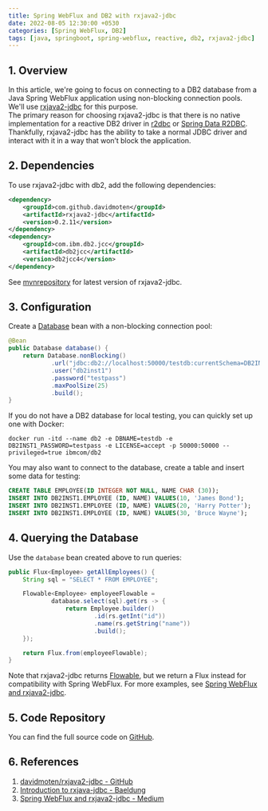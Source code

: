 ```yaml
---
title: Spring WebFlux and DB2 with rxjava2-jdbc
date: 2022-08-05 12:30:00 +0530
categories: [Spring WebFlux, DB2]
tags: [java, springboot, spring-webflux, reactive, db2, rxjava2-jdbc]
---
```


## 1. Overview

In this article, we're going to focus on connecting to a DB2 database from a Java Spring WebFlux application using non-blocking connection pools. We'll use [rxjava2-jdbc](https://github.com/davidmoten/rxjava2-jdbc) for this purpose.  
The primary reason for choosing rxjava2-jdbc is that there is no native implementation for a reactive DB2 driver in [r2dbc](https://r2dbc.io/drivers/) or [Spring Data R2DBC](https://spring.io/projects/spring-data-r2dbc). Thankfully, rxjava2-jdbc has the ability to take a normal JDBC driver and interact with it in a way that won’t block the application.  

## 2. Dependencies

To use rxjava2-jdbc with db2, add the following dependencies:
```xml
<dependency>
    <groupId>com.github.davidmoten</groupId>
    <artifactId>rxjava2-jdbc</artifactId>
    <version>0.2.11</version>
</dependency>
<dependency>
    <groupId>com.ibm.db2.jcc</groupId>
    <artifactId>db2jcc</artifactId>
    <version>db2jcc4</version>
</dependency>
```
See [mvnrepository](https://mvnrepository.com/artifact/com.github.davidmoten/rxjava2-jdbc) for latest version of rxjava2-jdbc.

## 3. Configuration

Create a [Database](https://github.com/davidmoten/rxjava2-jdbc/blob/master/rxjava2-jdbc/src/main/java/org/davidmoten/rx/jdbc/Database.java) bean with a non-blocking connection pool:
```java
@Bean
public Database database() {
    return Database.nonBlocking()
            .url("jdbc:db2://localhost:50000/testdb:currentSchema=DB2INST1;")
            .user("db2inst1")
            .password("testpass")
            .maxPoolSize(25)
            .build();
}
```
If you do not have a DB2 database for local testing, you can quickly set up one with Docker:
```console
docker run -itd --name db2 -e DBNAME=testdb -e DB2INST1_PASSWORD=testpass -e LICENSE=accept -p 50000:50000 --privileged=true ibmcom/db2
```
You may also want to connect to the database, create a table and insert some data for testing:
```sql
CREATE TABLE EMPLOYEE(ID INTEGER NOT NULL, NAME CHAR (30));
INSERT INTO DB2INST1.EMPLOYEE (ID, NAME) VALUES(10, 'James Bond');     
INSERT INTO DB2INST1.EMPLOYEE (ID, NAME) VALUES(20, 'Harry Potter');     
INSERT INTO DB2INST1.EMPLOYEE (ID, NAME) VALUES(30, 'Bruce Wayne');
```

## 4. Querying the Database

Use the `database` bean created above to run queries:
```java
public Flux<Employee> getAllEmployees() {
    String sql = "SELECT * FROM EMPLOYEE";

    Flowable<Employee> employeeFlowable = 
            database.select(sql).get(rs -> {
                return Employee.builder()
                        .id(rs.getInt("id"))
                        .name(rs.getString("name"))
                        .build();
    });

    return Flux.from(employeeFlowable);
}
```
Note that rxjava2-jdbc returns [Flowable](http://reactivex.io/RxJava/3.x/javadoc/io/reactivex/rxjava3/core/Flowable.html), but we return a Flux instead for compatibility with Spring WebFlux. For more examples, see [Spring WebFlux and rxjava2-jdbc](https://medium.com/netifi/spring-webflux-and-rxjava2-jdbc-83a94e71ba04).

## 5. Code Repository

You can find the full source code on [GitHub](https://github.com/rai-sandeep/java-reactive-api).

## 6. References

1. [davidmoten/rxjava2-jdbc - GitHub](https://github.com/davidmoten/rxjava2-jdbc)
2. [Introduction to rxjava-jdbc - Baeldung](https://www.baeldung.com/rx-java)
3. [Spring WebFlux and rxjava2-jdbc - Medium](https://medium.com/netifi/spring-webflux-and-rxjava2-jdbc-83a94e71ba04)